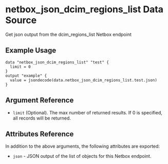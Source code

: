 # netbox\_json\_dcim\_regions\_list Data Source

Get json output from the dcim_regions_list Netbox endpoint

## Example Usage

```hcl
data "netbox_json_dcim_regions_list" "test" {
  limit = 0
}
output "example" {
  value = jsondecode(data.netbox_json_dcim_regions_list.test.json)
}
```

## Argument Reference

* ``limit`` (Optional). The max number of returned results. If 0 is specified, all records will be returned.

## Attributes Reference

In addition to the above arguments, the following attributes are exported:
* ``json`` - JSON output of the list of objects for this Netbox endpoint.

